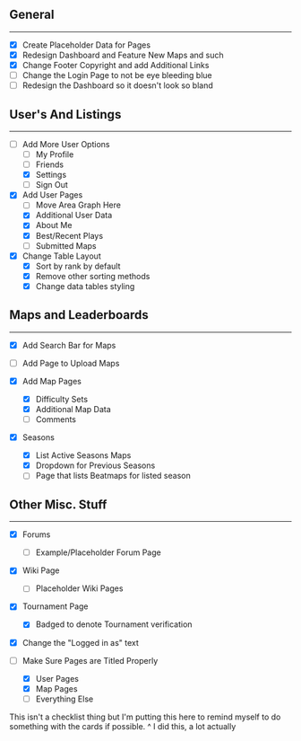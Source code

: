 ## General
---
- [x] Create Placeholder Data for Pages
- [x] Redesign Dashboard and Feature New Maps and such
- [x] Change Footer Copyright and add Additional Links
- [ ] Change the Login Page to not be eye bleeding blue
- [ ] Redesign the Dashboard so it doesn't look so bland

## User's And Listings
---
- [ ] Add More User Options
    - [ ] My Profile
    - [ ] Friends
    - [x] Settings
    - [ ] Sign Out

- [x] Add User Pages
    - [ ] Move Area Graph Here
    - [x] Additional User Data
    - [x] About Me
    - [x] Best/Recent Plays
    - [ ] Submitted Maps

- [x] Change Table Layout
    - [x] Sort by rank by default
    - [x] Remove other sorting methods
    - [x] Change data tables styling

## Maps and Leaderboards
---
- [x] Add Search Bar for Maps
- [ ] Add Page to Upload Maps

- [x] Add Map Pages
    - [x] Difficulty Sets
    - [x] Additional Map Data
    - [ ] Comments

- [x] Seasons
    - [x] List Active Seasons Maps
    - [x] Dropdown for Previous Seasons
    - [ ] Page that lists Beatmaps for listed season

## Other Misc. Stuff
---
- [x] Forums
    - [ ] Example/Placeholder Forum Page
- [x] Wiki Page
    - [ ] Placeholder Wiki Pages

- [x] Tournament Page
    - [x] Badged to denote Tournament verification

- [x] Change the "Logged in as" text

- [ ] Make Sure Pages are Titled Properly
    - [x] User Pages
    - [x] Map Pages
    - [ ] Everything Else

This isn't a checklist thing but I'm putting this here to remind myself to do something with the cards if possible.
^ I did this, a lot actually